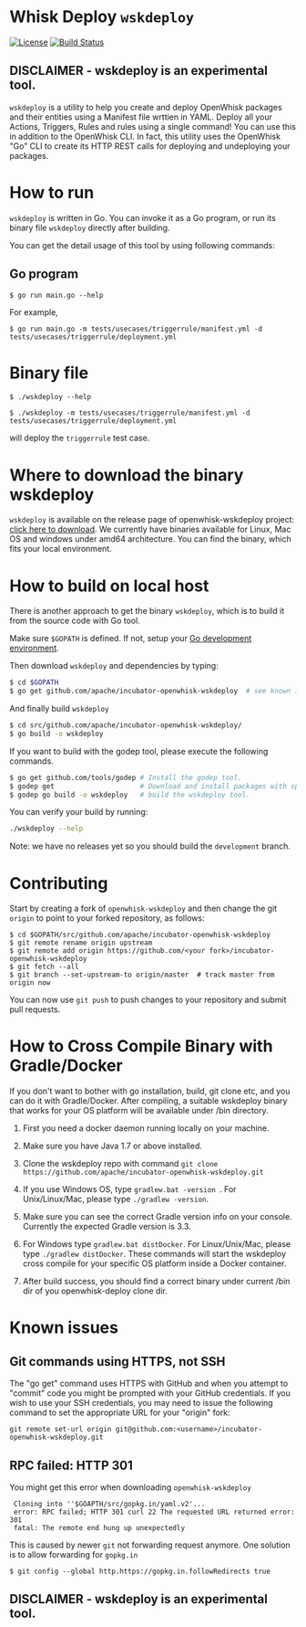 # Whisk Deploy `wskdeploy`

[![License](https://img.shields.io/badge/license-Apache--2.0-blue.svg)](http://www.apache.org/licenses/LICENSE-2.0)
[![Build Status](https://travis-ci.org/apache/incubator-openwhisk-wskdeploy.svg?branch=master)](https://travis-ci.org/apache/incubator-openwhisk-wskdeploy)

DISCLAIMER - wskdeploy is an experimental tool.
-----------------------------------------------

`wskdeploy` is a utility to help you create and deploy OpenWhisk packages and their entities  using a Manifest file wrttien in YAML. Deploy all your Actions, Triggers, Rules and rules using a single command! You can use this in addition to the OpenWhisk CLI.  In fact, this utility uses the OpenWhisk "Go" CLI to create its HTTP REST calls for deploying and undeploying your packages.

# How to run
`wskdeploy` is written in Go. You can invoke it as a Go program, or run its binary file `wskdeploy` directly after building.

You can get the detail usage of this tool by using following commands:

## Go program

```
$ go run main.go --help
```

For example,

```
$ go run main.go -m tests/usecases/triggerrule/manifest.yml -d tests/usecases/triggerrule/deployment.yml
```

# Binary file

```
$ ./wskdeploy --help
```

```
$ ./wskdeploy -m tests/usecases/triggerrule/manifest.yml -d tests/usecases/triggerrule/deployment.yml
```

will deploy the `triggerrule` test case.

# Where to download the binary wskdeploy

`wskdeploy` is available on the release page of openwhisk-wskdeploy project: [click here to download](https://github.com/apache/incubator-openwhisk-wskdeploy/releases).
We currently have binaries available for Linux, Mac OS and windows under amd64 architecture. You can find the binary, which fits your local environment.

# How to build on local host

There is another approach to get the binary `wskdeploy`, which is to build it from the source code with Go tool.

Make sure `$GOPATH` is defined. If not, setup your [Go development environment](https://golang.org/doc/code.html).

Then download `wskdeploy` and dependencies by typing:

```sh
$ cd $GOPATH
$ go get github.com/apache/incubator-openwhisk-wskdeploy  # see known issues below if you get an error
```

And finally build `wskdeploy`

```sh
$ cd src/github.com/apache/incubator-openwhisk-wskdeploy/
$ go build -o wskdeploy
```

If you want to build with the godep tool, please execute the following commands.

```sh
$ go get github.com/tools/godep # Install the godep tool.
$ godep get                     # Download and install packages with specified dependencies.
$ godep go build -o wskdeploy   # build the wskdeploy tool.
```

You can verify your build by running:

```sh
./wskdeploy --help
```

Note: we have no releases yet so you should build the `development` branch.

# Contributing

Start by creating a fork of `openwhisk-wskdeploy` and then change the git `origin` to point to
your forked repository, as follows:

```
$ cd $GOPATH/src/github.com/apache/incubator-openwhisk-wskdeploy
$ git remote rename origin upstream
$ git remote add origin https://github.com/<your fork>/incubator-openwhisk-wskdeploy
$ git fetch --all
$ git branch --set-upstream-to origin/master  # track master from origin now
```

You can now use `git push` to push changes to your repository and submit pull requests.

# How to Cross Compile Binary with Gradle/Docker
If you don't want to bother with go installation, build, git clone etc, and you can do it with Gradle/Docker.
After compiling, a suitable wskdeploy binary that works for your OS platform will be available under /bin directory.

1. First you need a docker daemon running locally on your machine.

2. Make sure you have Java 1.7 or above installed.

3. Clone the wskdeploy repo with command ```git clone https://github.com/apache/incubator-openwhisk-wskdeploy.git```

4. If you use Windows OS, type ```gradlew.bat -version ```. For Unix/Linux/Mac, please type ```./gradlew -version```.

5. Make sure you can see the correct Gradle version info on your console. Currently the expected Gradle
version is 3.3.

6. For Windows type ```gradlew.bat distDocker```. For Linux/Unix/Mac, please type ```./gradlew distDocker```. These
commands will start the wskdeploy cross compile for your specific OS platform inside a Docker container.

7. After build success, you should find a correct binary under current /bin dir of you openwhisk-deploy clone dir.


# Known issues

## Git commands using HTTPS, not SSH

The "go get" command uses HTTPS with GitHub and when you attempt to "commit" code you might be prompted with your GitHub credentials.  If you wish to use your SSH credentials, you may need to issue the following command to set the appropriate URL for your "origin" fork:

```
git remote set-url origin git@github.com:<username>/incubator-openwhisk-wskdeploy.git
```

## RPC failed: HTTP 301

You might get this error when downloading `openwhisk-wskdeploy`

     Cloning into ''$GOAPTH/src/gopkg.in/yaml.v2'...
     error: RPC failed; HTTP 301 curl 22 The requested URL returned error: 301
     fatal: The remote end hung up unexpectedly

This is caused by newer `git` not forwarding request anymore. One solution is to allow forwarding for `gopkg.in`

```
$ git config --global http.https://gopkg.in.followRedirects true
```

DISCLAIMER - wskdeploy is an experimental tool.
-----------------------------------------------
